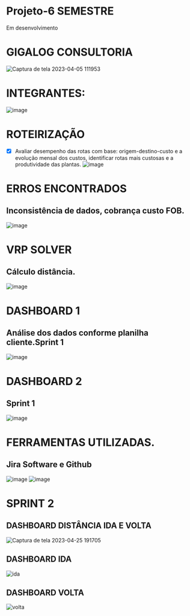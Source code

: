 # Projeto-6 SEMESTRE
Em desenvolvimento
# GIGALOG CONSULTORIA
![Captura de tela 2023-04-05 111953](https://user-images.githubusercontent.com/128760874/231186365-5281e35b-86e7-443b-8e05-a67aecf7fc8e.png)
# INTEGRANTES:
![image](https://user-images.githubusercontent.com/128760874/231226070-50387781-39bf-4e9f-a5a7-0c20f392c373.png)
# ROTEIRIZAÇÃO
- [x] Avaliar desempenho das rotas com base: origem-destino-custo e a evolução mensal dos custos, identificar rotas mais custosas e a produtividade das plantas.
![image](https://user-images.githubusercontent.com/128760874/233354733-c81e816b-ed88-46a4-bb04-12be9ffc8f5a.png)

# ERROS ENCONTRADOS
## Inconsistência de dados, cobrança custo FOB.
![image](https://user-images.githubusercontent.com/128760874/233355275-3ba7f2a1-bd2f-40c0-83d4-c81131228e71.png)
# VRP SOLVER
## Cálculo distância.
![image](https://user-images.githubusercontent.com/128760874/233357821-238e8d58-051d-4bf0-88a6-7ffb3d34982f.png)
# DASHBOARD 1
## Análise dos dados conforme planilha cliente.Sprint 1
![image](https://user-images.githubusercontent.com/128760874/233358158-2834d001-0181-4f73-bba5-31ca5880ee62.png)
# DASHBOARD 2
## Sprint 1
![image](https://user-images.githubusercontent.com/128760874/233360688-9667750c-0fa5-4003-b1a4-d07c60260aac.png)
# FERRAMENTAS UTILIZADAS.
## Jira Software e Github
![image](https://user-images.githubusercontent.com/128760874/233848730-73a15437-41c8-45be-8fa1-bfd1cda6fd50.png)
![image](https://user-images.githubusercontent.com/128760874/234140754-f6a9a6b3-8cde-4032-83a5-848f4063286d.png)
 # SPRINT 2
 ## DASHBOARD DISTÂNCIA IDA E VOLTA
![Captura de tela 2023-04-25 191705](https://user-images.githubusercontent.com/128760874/234417351-3f5f6cac-15d1-471f-8cc9-bcb5a1515098.png)
## DASHBOARD IDA
![ida](https://user-images.githubusercontent.com/128760874/234417569-7f5eacdb-6f03-4343-aedc-c919607ee0f3.png)
## DASHBOARD VOLTA
![volta](https://user-images.githubusercontent.com/128760874/234417901-13035618-259a-4cc0-b653-f2f7a757a552.png)



